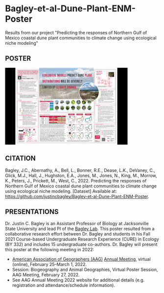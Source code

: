 # Bagley-et-al-Dune-Plant-ENM-Poster
Results from our project "Predicting the responses of Northern Gulf of Mexico coastal dune plant communities to climate change using ecological niche modeling"

## POSTER

<p><img src="https://github.com/justincbagley/Bagley-et-al-Dune-Plant-ENM-Poster/blob/main/Bagley_et_al_Dune_Plant_ENM_Poster_FINAL.png" width="400"></img></p>

## CITATION

Bagley, J.C., Abernathy, A., Bell, L., Bonner, R.E., Dease, L.K., DeVaney, C., Glick, M.J., Hall, J., Hughston, E.A., Jones, M., Jones, N., King, M., Morrow, K., Peters, J., Prickett, M., West, C., 2022. Predicting the responses of Northern Gulf of Mexico coastal dune plant communities to climate change using ecological niche modeling. [Dataset] Available at: <https://github.com/justincbagley/Bagley-et-al-Dune-Plant-ENM-Poster>.

## PRESENTATIONS

Dr. Justin C. Bagley is an Assistant Professor of Biology at Jacksonville State University and lead PI of the [Bagley Lab](http://bagleylab.com). This poster resulted from a collaborative research effort between Dr. Bagley and students in his Fall 2021 Course-based Undergraduate Research Experience (CURE) in Ecology (BY 332) and includes 15 undergraduate co-authors. Dr. Bagley will present this poster at the following meeting in 2022:

-   [American Association of Geographers (AAG)](https://community.aag.org/home) [Annual Meeting](https://aag-annualmeeting.secure-platform.com/a), virtual (online), February 25–March 1, 2022.
   -    Session: Biogeography and Animal Geographies, Virtual Poster Session, AAG Meeting, February 27, 2022.
   -    See AAG Annual Meeting 2022 website for additional details (e.g. registration and attendance/schedule information).
